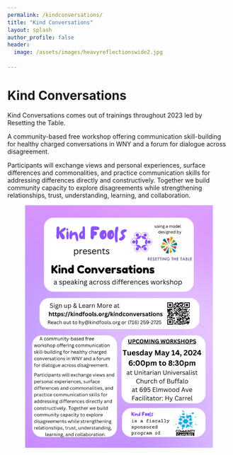 ```yaml
---
permalink: /kindconversations/
title: "Kind Conversations"
layout: splash
author_profile: false
header:
  image: /assets/images/heavyreflectionswide2.jpg

---
```


# Kind Conversations

Kind Conversations comes out of trainings throughout 2023 led by Resetting the Table.

A community-based free workshop offering communication skill-building for healthy charged conversations in WNY and a forum for dialogue across disagreement.
 
Participants will exchange views and personal experiences, surface differences and commonalities, and practice communication skills for addressing differences directly and constructively. Together we build community capacity to explore disagreements while strengthening relationships, trust, understanding,
learning, and collaboration.

<figure style="max-width: 966px" class="align-center">
  <img src="/assets/images/KindConversationsMay14.png"
   alt="Kind Conversations Flyer">
</figure>

